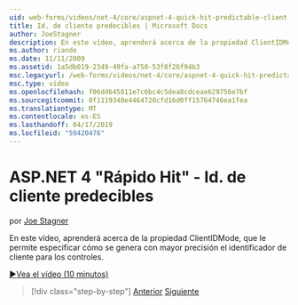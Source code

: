 ```yaml
---
uid: web-forms/videos/net-4/core/aspnet-4-quick-hit-predictable-client-ids
title: Id. de cliente predecibles | Microsoft Docs
author: JoeStagner
description: En este vídeo, aprenderá acerca de la propiedad ClientIDMode, que le permite especificar cómo se genera con mayor precisión el identificador de cliente para los controles.
ms.author: riande
ms.date: 11/11/2009
ms.assetid: 1a5db019-2349-49fa-a750-53f8f26f94b3
msc.legacyurl: /web-forms/videos/net-4/core/aspnet-4-quick-hit-predictable-client-ids
msc.type: video
ms.openlocfilehash: f06dd645811e7c6bc4c5dea8cdceae629756e7bf
ms.sourcegitcommit: 0f1119340e4464720cfd16d0ff15764746ea1fea
ms.translationtype: MT
ms.contentlocale: es-ES
ms.lasthandoff: 04/17/2019
ms.locfileid: "59420476"
---
```

# <a name="aspnet-4-quick-hit---predictable-client-ids"></a>ASP.NET 4 "Rápido Hit" - Id. de cliente predecibles

por [Joe Stagner](https://github.com/JoeStagner)

En este vídeo, aprenderá acerca de la propiedad ClientIDMode, que le permite especificar cómo se genera con mayor precisión el identificador de cliente para los controles. 

[&#9654;Vea el vídeo (10 minutos)](https://channel9.msdn.com/Blogs/ASP-NET-Site-Videos/aspnet-4-quick-hit-predictable-client-ids)

> [!div class="step-by-step"]
> [Anterior](aspnet-4-quick-hit-clean-webconfig-files.md)
> [Siguiente](aspnet-4-quick-hit-the-htmlencoder-utility-method.md)
